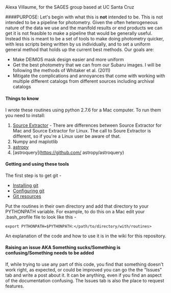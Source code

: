 ##
Alexa Villaume, for the SAGES group based at UC Santa Cruz


####PURPOSE:
Let's begin with what this is **not** intended to be. This is not intended to be a pipeline for photometry. Given the often heterogeneous nature of
the data we use and the manifold results or end products we can get it is not feasible to make a pipeline that would be generally useful. Instead
this is meant to be a set of tools to make doing photometry quicker, with less scripts being written by us individually, and to set a uniform
general method that holds up the current best methods. Our goals are:
* Make DEIMOS mask design easier and more uniform
* Get the best photometry that we can from our Subaru images. I will be following the methods of Whitaker et al. (2011)
* Mitigate the complications and annoyances that come with working with multiple different catalogs from different sources including archival
  catalogs 

#### Things to know

I wrote these routines using python 2.7.6 for a Mac computer. To run them you need to install:

1. [Source Extractor](http://www.astromatic.net/software/sextractor) - There are differences between Source Extractor for Mac and Source
   Extractor for Linux. The call to Soure Extractor is different, so if you're a Linux user be aware of that.
2. Numpy and maplotlib
3. [astropy](http://www.astropy.org/)
4. [astroquery](https://github.com/  astropy/astroquery)

#### Getting and using these tools

The first step is to get git - 

* [Installing git](http://docs.astropy.org/en/stable/development/workflow/git_install.html)
* [Configuring git](http://docs.astropy.org/en/stable/development/workflow/git_configure.html)
* [Git resources](http://docs.astropy.org/en/stable/development/workflow/git_resources.html)

Put the routines in their own directory and add that directory to your PYTHONPATH variable. For example, to do this on a Mac edit your .bash_profile
file to look like this - 

```
export PYTHONPATH=$PYTHONPATH:</path/to/directory/with/routines>
```


An explanation of the code and how to use it is in the wiki for this repository.

#### Raising an issue AKA Something sucks/Something is confusing/Something needs to be added

If, while trying to use any part of this code, you find that something doesn't work right, as expected, or could be improved you can go the the
"Issues" tab and write a post about it. It can be anything, even if you find an aspect of the documentation confusing. The Issues tab is also the
place to request features. 

